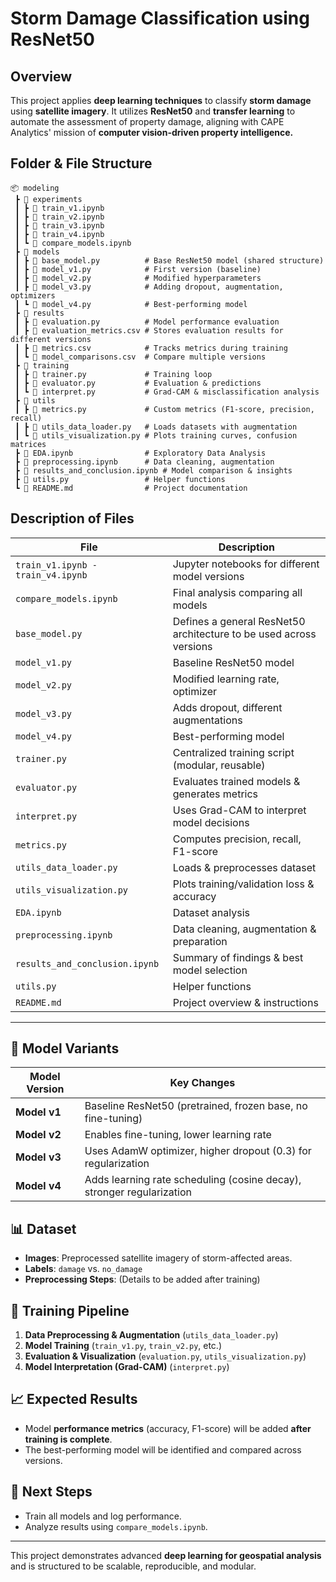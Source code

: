# Storm Damage Classification using ResNet50

## Overview
This project applies **deep learning techniques** to classify **storm damage** using **satellite imagery**. It utilizes **ResNet50** and **transfer learning** to automate the assessment of property damage, aligning with CAPE Analytics' mission of **computer vision-driven property intelligence.**

## **Folder & File Structure**
```
📦 modeling
 ┣ 📂 experiments
 ┃ ┣ 📜 train_v1.ipynb
 ┃ ┣ 📜 train_v2.ipynb
 ┃ ┣ 📜 train_v3.ipynb
 ┃ ┣ 📜 train_v4.ipynb
 ┃ ┗ 📜 compare_models.ipynb
 ┣ 📂 models
 ┃ ┣ 📜 base_model.py          # Base ResNet50 model (shared structure)
 ┃ ┣ 📜 model_v1.py            # First version (baseline)
 ┃ ┣ 📜 model_v2.py            # Modified hyperparameters
 ┃ ┣ 📜 model_v3.py            # Adding dropout, augmentation, optimizers
 ┃ ┗ 📜 model_v4.py            # Best-performing model
 ┣ 📂 results
 ┃ ┣ 📜 evaluation.py          # Model performance evaluation
 ┃ ┣ 📜 evaluation_metrics.csv # Stores evaluation results for different versions
 ┃ ┣ 📜 metrics.csv            # Tracks metrics during training
 ┃ ┗ 📜 model_comparisons.csv  # Compare multiple versions
 ┣ 📂 training
 ┃ ┣ 📜 trainer.py             # Training loop
 ┃ ┣ 📜 evaluator.py           # Evaluation & predictions
 ┃ ┗ 📜 interpret.py           # Grad-CAM & misclassification analysis
 ┣ 📂 utils
 ┃ ┣ 📜 metrics.py             # Custom metrics (F1-score, precision, recall)
 ┃ ┣ 📜 utils_data_loader.py   # Loads datasets with augmentation
 ┃ ┗ 📜 utils_visualization.py # Plots training curves, confusion matrices
 ┣ 📜 EDA.ipynb                # Exploratory Data Analysis
 ┣ 📜 preprocessing.ipynb      # Data cleaning, augmentation
 ┣ 📜 results_and_conclusion.ipynb # Model comparison & insights
 ┣ 📜 utils.py                 # Helper functions
 ┗ 📜 README.md                # Project documentation
```
## **Description of Files**
| **File** | **Description** |
|----------|----------------|
| `train_v1.ipynb - train_v4.ipynb` | Jupyter notebooks for different model versions |
| `compare_models.ipynb` | Final analysis comparing all models |
| `base_model.py` | Defines a general ResNet50 architecture to be used across versions |
| `model_v1.py` | Baseline ResNet50 model |
| `model_v2.py` | Modified learning rate, optimizer |
| `model_v3.py` | Adds dropout, different augmentations |
| `model_v4.py` | Best-performing model |
| `trainer.py` | Centralized training script (modular, reusable) |
| `evaluator.py` | Evaluates trained models & generates metrics |
| `interpret.py` | Uses Grad-CAM to interpret model decisions |
| `metrics.py` | Computes precision, recall, F1-score |
| `utils_data_loader.py` | Loads & preprocesses dataset |
| `utils_visualization.py` | Plots training/validation loss & accuracy |
| `EDA.ipynb` | Dataset analysis |
| `preprocessing.ipynb` | Data cleaning, augmentation & preparation |
| `results_and_conclusion.ipynb` | Summary of findings & best model selection |
| `utils.py` | Helper functions |
| `README.md` | Project overview & instructions |

---

## 🚀 Model Variants
| Model Version | Key Changes |
|--------------|------------|
| **Model v1** | Baseline ResNet50 (pretrained, frozen base, no fine-tuning) |
| **Model v2** | Enables fine-tuning, lower learning rate |
| **Model v3** | Uses AdamW optimizer, higher dropout (0.3) for regularization |
| **Model v4** | Adds learning rate scheduling (cosine decay), stronger regularization |

## 📊 Dataset
- **Images**: Preprocessed satellite imagery of storm-affected areas.
- **Labels**: `damage` vs. `no_damage`
- **Preprocessing Steps**: (Details to be added after training)

## 🔧 Training Pipeline
1. **Data Preprocessing & Augmentation** (`utils_data_loader.py`)
2. **Model Training** (`train_v1.py`, `train_v2.py`, etc.)
3. **Evaluation & Visualization** (`evaluation.py`, `utils_visualization.py`)
4. **Model Interpretation (Grad-CAM)** (`interpret.py`)

## 📈 Expected Results
- Model **performance metrics** (accuracy, F1-score) will be added **after training is complete**.
- The best-performing model will be identified and compared across versions.

## 📌 Next Steps
- Train all models and log performance.
- Analyze results using `compare_models.ipynb`.
---

This project demonstrates advanced **deep learning for geospatial analysis** and is structured to be scalable, reproducible, and modular. 
